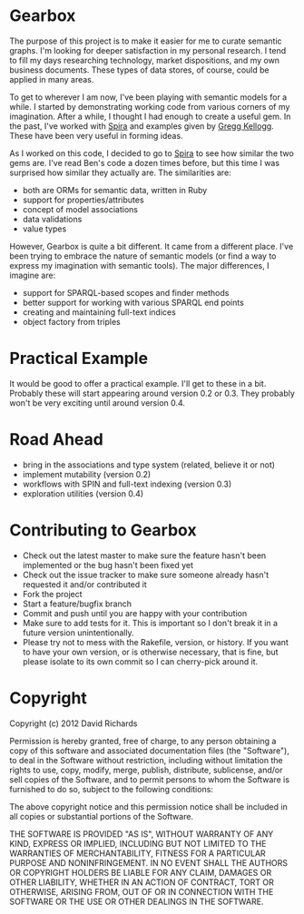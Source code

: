 Gearbox
=======

The purpose of this project is to make it easier for me to curate semantic graphs.  I'm looking for deeper satisfaction in my personal research.  I tend to fill my days researching technology, market dispositions, and my own business documents.  These types of data stores, of course, could be applied in many areas.

To get to wherever I am now, I've been playing with semantic models for a while.  I started by demonstrating working code from various corners of my imagination.  After a while, I thought I had enough to create a useful gem.  In the past, I've worked with [Spira](https://github.com/bhuga/spira) and examples given by [Gregg Kellogg](http://greggkellogg.net/).  These have been very useful in forming ideas.

As I worked on this code, I decided to go to [Spira](https://github.com/bhuga/spira) to see how similar the two gems are.  I've read Ben's code a dozen times before, but this time I was surprised how similar they actually are.  The similarities are:

* both are ORMs for semantic data, written in Ruby
* support for properties/attributes
* concept of model associations
* data validations
* value types

However, Gearbox is quite a bit different.  It came from a different place.  I've been trying to embrace the nature of semantic models (or find a way to express my imagination with semantic tools).  The major differences, I imagine are:

* support for SPARQL-based scopes and finder methods
* better support for working with various SPARQL end points
* creating and maintaining full-text indices
* object factory from triples

Practical Example
=================

It would be good to offer a practical example.  I'll get to these in a bit.  Probably these will start appearing around version 0.2 or 0.3.  They probably won't be very exciting until around version 0.4.

Road Ahead
==========

* bring in the associations and type system (related, believe it or not)
* implement mutability (version 0.2)
* workflows with SPIN and full-text indexing (version 0.3)
* exploration utilities (version 0.4)

Contributing to Gearbox
=======================
 
* Check out the latest master to make sure the feature hasn't been implemented or the bug hasn't been fixed yet
* Check out the issue tracker to make sure someone already hasn't requested it and/or contributed it
* Fork the project
* Start a feature/bugfix branch
* Commit and push until you are happy with your contribution
* Make sure to add tests for it. This is important so I don't break it in a future version unintentionally.
* Please try not to mess with the Rakefile, version, or history. If you want to have your own version, or is otherwise necessary, that is fine, but please isolate to its own commit so I can cherry-pick around it.

Copyright
=========

Copyright (c) 2012 David Richards

Permission is hereby granted, free of charge, to any person obtaining
a copy of this software and associated documentation files (the
"Software"), to deal in the Software without restriction, including
without limitation the rights to use, copy, modify, merge, publish,
distribute, sublicense, and/or sell copies of the Software, and to
permit persons to whom the Software is furnished to do so, subject to
the following conditions:

The above copyright notice and this permission notice shall be
included in all copies or substantial portions of the Software.

THE SOFTWARE IS PROVIDED "AS IS", WITHOUT WARRANTY OF ANY KIND,
EXPRESS OR IMPLIED, INCLUDING BUT NOT LIMITED TO THE WARRANTIES OF
MERCHANTABILITY, FITNESS FOR A PARTICULAR PURPOSE AND
NONINFRINGEMENT. IN NO EVENT SHALL THE AUTHORS OR COPYRIGHT HOLDERS BE
LIABLE FOR ANY CLAIM, DAMAGES OR OTHER LIABILITY, WHETHER IN AN ACTION
OF CONTRACT, TORT OR OTHERWISE, ARISING FROM, OUT OF OR IN CONNECTION
WITH THE SOFTWARE OR THE USE OR OTHER DEALINGS IN THE SOFTWARE.
